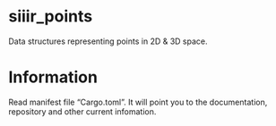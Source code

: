 # siiir_points
Data structures representing points in 2D &amp; 3D space.

# Information
Read manifest file “Cargo.toml”.
It will point you to the documentation, repository and other current infomation.

